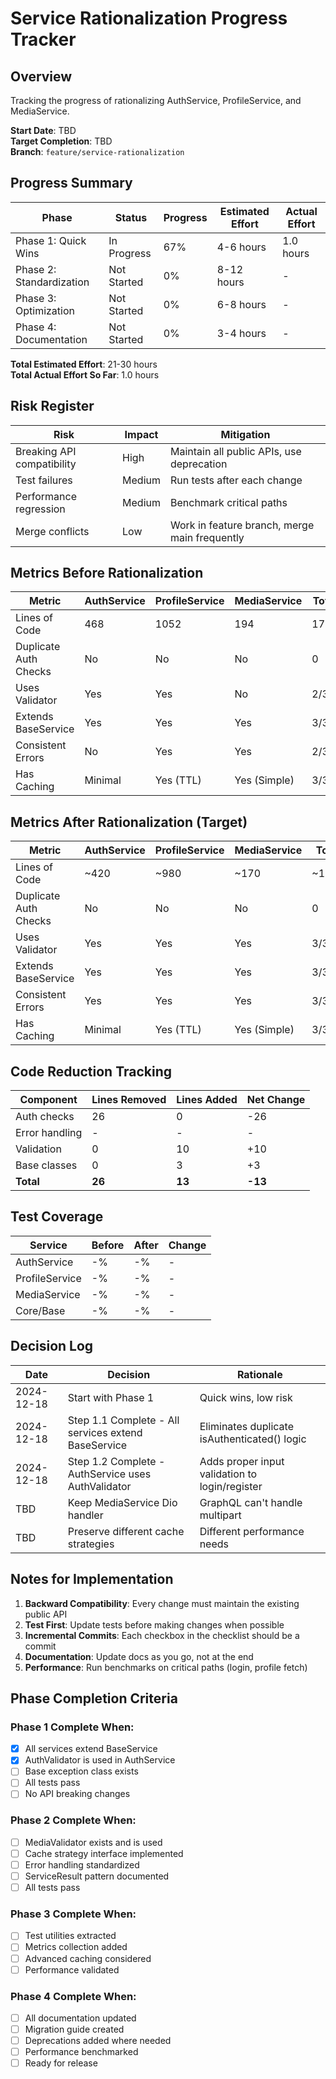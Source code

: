 # Service Rationalization Progress Tracker

## Overview
Tracking the progress of rationalizing AuthService, ProfileService, and MediaService.

**Start Date**: TBD  
**Target Completion**: TBD  
**Branch**: `feature/service-rationalization`

## Progress Summary

| Phase | Status | Progress | Estimated Effort | Actual Effort |
|-------|--------|----------|------------------|---------------|
| Phase 1: Quick Wins | In Progress | 67% | 4-6 hours | 1.0 hours |
| Phase 2: Standardization | Not Started | 0% | 8-12 hours | - |
| Phase 3: Optimization | Not Started | 0% | 6-8 hours | - |
| Phase 4: Documentation | Not Started | 0% | 3-4 hours | - |

**Total Estimated Effort**: 21-30 hours  
**Total Actual Effort So Far**: 1.0 hours

## Risk Register

| Risk | Impact | Mitigation |
|------|--------|------------|
| Breaking API compatibility | High | Maintain all public APIs, use deprecation |
| Test failures | Medium | Run tests after each change |
| Performance regression | Medium | Benchmark critical paths |
| Merge conflicts | Low | Work in feature branch, merge main frequently |

## Metrics Before Rationalization

| Metric | AuthService | ProfileService | MediaService | Total |
|--------|-------------|----------------|--------------|-------|
| Lines of Code | 468 | 1052 | 194 | 1714 |
| Duplicate Auth Checks | No | No | No | 0 |
| Uses Validator | Yes | Yes | No | 2/3 |
| Extends BaseService | Yes | Yes | Yes | 3/3 |
| Consistent Errors | No | Yes | Yes | 2/3 |
| Has Caching | Minimal | Yes (TTL) | Yes (Simple) | 3/3 |

## Metrics After Rationalization (Target)

| Metric | AuthService | ProfileService | MediaService | Total |
|--------|-------------|----------------|--------------|-------|
| Lines of Code | ~420 | ~980 | ~170 | ~1570 |
| Duplicate Auth Checks | No | No | No | 0 |
| Uses Validator | Yes | Yes | Yes | 3/3 |
| Extends BaseService | Yes | Yes | Yes | 3/3 |
| Consistent Errors | Yes | Yes | Yes | 3/3 |
| Has Caching | Minimal | Yes (TTL) | Yes (Simple) | 3/3 |

## Code Reduction Tracking

| Component | Lines Removed | Lines Added | Net Change |
|-----------|---------------|-------------|------------|
| Auth checks | 26 | 0 | -26 |
| Error handling | - | - | - |
| Validation | 0 | 10 | +10 |
| Base classes | 0 | 3 | +3 |
| **Total** | **26** | **13** | **-13** |

## Test Coverage

| Service | Before | After | Change |
|---------|--------|-------|--------|
| AuthService | -% | -% | - |
| ProfileService | -% | -% | - |
| MediaService | -% | -% | - |
| Core/Base | -% | -% | - |

## Decision Log

| Date | Decision | Rationale |
|------|----------|-----------|
| 2024-12-18 | Start with Phase 1 | Quick wins, low risk |
| 2024-12-18 | Step 1.1 Complete - All services extend BaseService | Eliminates duplicate isAuthenticated() logic |
| 2024-12-18 | Step 1.2 Complete - AuthService uses AuthValidator | Adds proper input validation to login/register |
| TBD | Keep MediaService Dio handler | GraphQL can't handle multipart |
| TBD | Preserve different cache strategies | Different performance needs |

## Notes for Implementation

1. **Backward Compatibility**: Every change must maintain the existing public API
2. **Test First**: Update tests before making changes when possible
3. **Incremental Commits**: Each checkbox in the checklist should be a commit
4. **Documentation**: Update docs as you go, not at the end
5. **Performance**: Run benchmarks on critical paths (login, profile fetch)

## Phase Completion Criteria

### Phase 1 Complete When:
- [x] All services extend BaseService
- [x] AuthValidator is used in AuthService
- [ ] Base exception class exists
- [ ] All tests pass
- [ ] No API breaking changes

### Phase 2 Complete When:
- [ ] MediaValidator exists and is used
- [ ] Cache strategy interface implemented
- [ ] Error handling standardized
- [ ] ServiceResult pattern documented
- [ ] All tests pass

### Phase 3 Complete When:
- [ ] Test utilities extracted
- [ ] Metrics collection added
- [ ] Advanced caching considered
- [ ] Performance validated

### Phase 4 Complete When:
- [ ] All documentation updated
- [ ] Migration guide created
- [ ] Deprecations added where needed
- [ ] Performance benchmarked
- [ ] Ready for release 